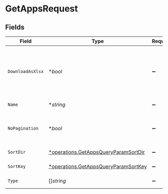 # GetAppsRequest


## Fields

| Field                                                                                       | Type                                                                                        | Required                                                                                    | Description                                                                                 |
| ------------------------------------------------------------------------------------------- | ------------------------------------------------------------------------------------------- | ------------------------------------------------------------------------------------------- | ------------------------------------------------------------------------------------------- |
| `DownloadAsXlsx`                                                                            | **bool*                                                                                     | :heavy_minus_sign:                                                                          | When true, the API will return an xlsx file, and pagination will be ignored                 |
| `Name`                                                                                      | **string*                                                                                   | :heavy_minus_sign:                                                                          | Filter Apps by name                                                                         |
| `NoPagination`                                                                              | **bool*                                                                                     | :heavy_minus_sign:                                                                          | When true, the pagination params will be ignored                                            |
| `SortDir`                                                                                   | [*operations.GetAppsQueryParamSortDir](../../models/operations/getappsqueryparamsortdir.md) | :heavy_minus_sign:                                                                          | sorting direction                                                                           |
| `SortKey`                                                                                   | [*operations.GetAppsQueryParamSortKey](../../models/operations/getappsqueryparamsortkey.md) | :heavy_minus_sign:                                                                          | App sort key                                                                                |
| `Type`                                                                                      | []*string*                                                                                  | :heavy_minus_sign:                                                                          | Filter Apps by type                                                                         |